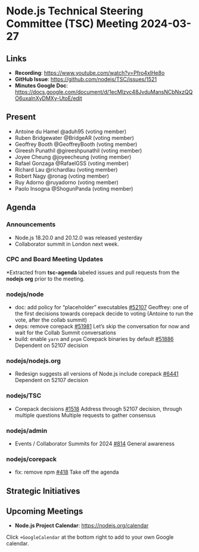 # Node.js Technical Steering Committee (TSC) Meeting 2024-03-27

## Links

* **Recording**: <https://www.youtube.com/watch?v=Pfro4xlHe8o>
* **GitHub Issue**: <https://github.com/nodejs/TSC/issues/1521>
* **Minutes Google Doc**: <https://docs.google.com/document/d/1ecMlzvc48JvduMansNCbNxzQQO6uxalnXyDMXy-UtoE/edit>

## Present

* Antoine du Hamel @aduh95 (voting member)
* Ruben Bridgewater @BridgeAR (voting member)
* Geoffrey Booth @GeoffreyBooth (voting member)
* Gireesh Punathil @gireeshpunathil (voting member)
* Joyee Cheung @joyeecheung (voting member)
* Rafael Gonzaga @RafaelGSS (voting member)
* Richard Lau @richardlau (voting member)
* Robert Nagy @ronag (voting member)
* Ruy Adorno @ruyadorno (voting member)
* Paolo Insogna @ShogunPanda (voting member)

## Agenda

### Announcements

* Node.js 18.20.0 and 20.12.0 was released yesterday
* Collaborator summit in London next week.

### CPC and Board Meeting Updates

*Extracted from **tsc-agenda** labeled issues and pull requests from the **nodejs org** prior to the meeting.

### nodejs/node

* doc: add policy for “placeholder” executables [#52107](https://github.com/nodejs/node/pull/52107)
Geoffrey: one of the first decisions towards corepack
decide to voting (Antoine to run the vote, after the collab summit)
* deps: remove corepack [#51981](https://github.com/nodejs/node/pull/51981)
Let’s skip the conversation for now and wait for the Collab Summit conversations
* build: enable `yarn` and `pnpm` Corepack binaries by default [#51886](https://github.com/nodejs/node/pull/51886)
Dependent on 52107 decision

### nodejs/nodejs.org

* Redesign suggests all versions of Node.js include corepack [#6441](https://github.com/nodejs/nodejs.org/issues/6441)
Dependent on 52107 decision

### nodejs/TSC

* Corepack decisions [#1518](https://github.com/nodejs/TSC/issues/1518)
Address through 52107 decision, through multiple questions
Multiple requests to gather consensus

### nodejs/admin

* Events / Collaborator Summits for 2024 [#814](https://github.com/nodejs/admin/issues/814)
General awareness

### nodejs/corepack

* fix: remove npm [#418](https://github.com/nodejs/corepack/pull/418)
Take off the agenda

## Strategic Initiatives

## Upcoming Meetings

* **Node.js Project Calendar**: <https://nodejs.org/calendar>

Click `+GoogleCalendar` at the bottom right to add to your own Google calendar.
